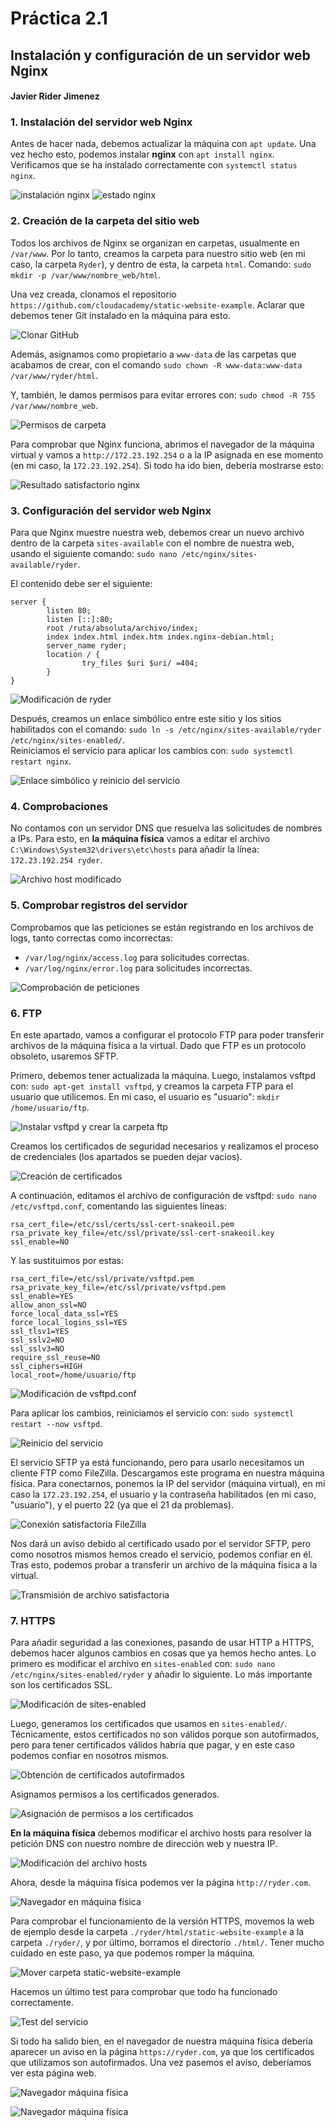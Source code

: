 
# Práctica 2.1 
## Instalación y configuración de un servidor web Nginx
#### Javier Rider Jimenez

### 1. Instalación del servidor web Nginx

Antes de hacer nada, debemos actualizar la máquina con `apt update`. Una vez hecho esto, podemos instalar **nginx** con `apt install nginx`.  
Verificamos que se ha instalado correctamente con `systemctl status nginx`.

![instalación nginx](Imagenes/screenshot.1.jpg)
![estado nginx](Imagenes/screenshot.2.jpg)

### 2. Creación de la carpeta del sitio web

Todos los archivos de Nginx se organizan en carpetas, usualmente en `/var/www`. Por lo tanto, creamos la carpeta para nuestro sitio web (en mi caso, la carpeta `Ryder`), y dentro de esta, la carpeta `html`. Comando: `sudo mkdir -p /var/www/nombre_web/html`.

Una vez creada, clonamos el repositorio `https://github.com/cloudacademy/static-website-example`. Aclarar que debemos tener Git instalado en la máquina para esto.

![Clonar GitHub](Imagenes/screenshot.3.jpg)

Además, asignamos como propietario a `www-data` de las carpetas que acabamos de crear, con el comando `sudo chown -R www-data:www-data /var/www/ryder/html`.

Y, también, le damos permisos para evitar errores con: `sudo chmod -R 755 /var/www/nombre_web`.

![Permisos de carpeta](Imagenes/screenshot.4.jpg)

Para comprobar que Nginx funciona, abrimos el navegador de la máquina virtual y vamos a `http://172.23.192.254` o a la IP asignada en ese momento (en mi caso, la `172.23.192.254`). Si todo ha ido bien, debería mostrarse esto:

![Resultado satisfactorio nginx](Imagenes/screenshot.5.jpg)

### 3. Configuración del servidor web Nginx

Para que Nginx muestre nuestra web, debemos crear un nuevo archivo dentro de la carpeta `sites-available` con el nombre de nuestra web, usando el siguiente comando: `sudo nano /etc/nginx/sites-available/ryder`.

El contenido debe ser el siguiente:

```
server {
        listen 80;
        listen [::]:80;
        root /ruta/absoluta/archivo/index;
        index index.html index.htm index.nginx-debian.html;
        server_name ryder;
        location / {
                try_files $uri $uri/ =404;
        }
}
```

![Modificación de ryder](Imagenes/screenshot.6.jpg)

Después, creamos un enlace simbólico entre este sitio y los sitios habilitados con el comando: `sudo ln -s /etc/nginx/sites-available/ryder /etc/nginx/sites-enabled/`.  
Reiniciamos el servicio para aplicar los cambios con: `sudo systemctl restart nginx`.

![Enlace simbólico y reinicio del servicio](Imagenes/screenshot.7.jpg)

### 4. Comprobaciones

No contamos con un servidor DNS que resuelva las solicitudes de nombres a IPs. Para esto, en **la máquina física** vamos a editar el archivo `C:\Windows\System32\drivers\etc\hosts` para añadir la línea:  
`172.23.192.254 ryder`.

![Archivo host modificado](Imagenes/screenshot.8.jpg)

### 5. Comprobar registros del servidor

Comprobamos que las peticiones se están registrando en los archivos de logs, tanto correctas como incorrectas:
- `/var/log/nginx/access.log` para solicitudes correctas.
- `/var/log/nginx/error.log` para solicitudes incorrectas.

![Comprobación de peticiones](Imagenes/screenshot.9.jpg)

### 6. FTP

En este apartado, vamos a configurar el protocolo FTP para poder transferir archivos de la máquina física a la virtual. Dado que FTP es un protocolo obsoleto, usaremos SFTP.

Primero, debemos tener actualizada la máquina. Luego, instalamos vsftpd con: `sudo apt-get install vsftpd`, y creamos la carpeta FTP para el usuario que utilicemos. En mi caso, el usuario es "usuario": `mkdir /home/usuario/ftp`.

![Instalar vsftpd y crear la carpeta ftp](Imagenes/screenshot.10.jpg)

Creamos los certificados de seguridad necesarios y realizamos el proceso de credenciales (los apartados se pueden dejar vacíos).

![Creación de certificados](Imagenes/screenshot.11.jpg)

A continuación, editamos el archivo de configuración de vsftpd: `sudo nano /etc/vsftpd.conf`, comentando las siguientes líneas:

```
rsa_cert_file=/etc/ssl/certs/ssl-cert-snakeoil.pem
rsa_private_key_file=/etc/ssl/private/ssl-cert-snakeoil.key
ssl_enable=NO
```

Y las sustituimos por estas:

```
rsa_cert_file=/etc/ssl/private/vsftpd.pem
rsa_private_key_file=/etc/ssl/private/vsftpd.pem
ssl_enable=YES
allow_anon_ssl=NO
force_local_data_ssl=YES
force_local_logins_ssl=YES
ssl_tlsv1=YES
ssl_sslv2=NO
ssl_sslv3=NO
require_ssl_reuse=NO
ssl_ciphers=HIGH
local_root=/home/usuario/ftp
```

![Modificación de vsftpd.conf](Imagenes/screenshot.12.jpg)

Para aplicar los cambios, reiniciamos el servicio con: `sudo systemctl restart --now vsftpd`.

![Reinicio del servicio](Imagenes/screenshot.13.jpg)

El servicio SFTP ya está funcionando, pero para usarlo necesitamos un cliente FTP como FileZilla. Descargamos este programa en nuestra máquina física. Para conectarnos, ponemos la IP del servidor (máquina virtual), en mi caso la `172.23.192.254`, el usuario y la contraseña habilitados (en mi caso, "usuario"), y el puerto 22 (ya que el 21 da problemas).

![Conexión satisfactoria FileZilla](Imagenes/screenshot.14.jpg)

Nos dará un aviso debido al certificado usado por el servidor SFTP, pero como nosotros mismos hemos creado el servicio, podemos confiar en él. Tras esto, podemos probar a transferir un archivo de la máquina física a la virtual.

![Transmisión de archivo satisfactoria](Imagenes/screenshot.16.jpg)

### 7. HTTPS

Para añadir seguridad a las conexiones, pasando de usar HTTP a HTTPS, debemos hacer algunos cambios en cosas que ya hemos hecho antes. Lo primero es modificar el archivo en `sites-enabled` con: `sudo nano /etc/nginx/sites-enabled/ryder` y añadir lo siguiente. Lo más importante son los certificados SSL.

![Modificación de sites-enabled](Imagenes/screenshot.17.jpg)

Luego, generamos los certificados que usamos en `sites-enabled/`. Técnicamente, estos certificados no son válidos porque son autofirmados, pero para tener certificados válidos habría que pagar, y en este caso podemos confiar en nosotros mismos.

![Obtención de certificados autofirmados](Imagenes/screenshot.18.jpg)

Asignamos permisos a los certificados generados.

![Asignación de permisos a los certificados](Imagenes/screenshot.19.jpg)

**En la máquina física** debemos modificar el archivo hosts para resolver la petición DNS con nuestro nombre de dirección web y nuestra IP.

![Modificación del archivo hosts](Imagenes/screenshot.19.jpg)

Ahora, desde la máquina física podemos ver la página `http://ryder.com`.

![Navegador en máquina física](Imagenes/screenshot.20.jpg)

Para comprobar el funcionamiento de la versión HTTPS, movemos la web de ejemplo desde la carpeta `./ryder/html/static-website-example` a la carpeta `./ryder/`, y por último, borramos el directorio `./html/`. Tener mucho cuidado en este paso, ya que podemos romper la máquina.

![Mover carpeta static-website-example](Imagenes/screenshot.21.jpg)

Hacemos un último test para comprobar que todo ha funcionado correctamente.

![Test del servicio](Imagenes/screenshot.23.jpg)

Si todo ha salido bien, en el navegador de nuestra máquina física debería aparecer un aviso en la página `https://ryder.com`, ya que los certificados que utilizamos son autofirmados. Una vez pasemos el aviso, deberíamos ver esta página web.

![Navegador máquina física](Imagenes/screenshot.22.jpg)

![Navegador máquina física](Imagenes/screenshot.25.jpg)